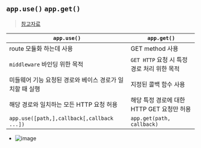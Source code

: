 ## `app.use()` `app.get()`
> [참고자료](http://daplus.net/node-js-express-js%EC%97%90%EC%84%9C-app-use%EC%99%80-app-get%EC%9D%98-%EC%B0%A8%EC%9D%B4%EC%A0%90/)


|`app.use()`|`app.get()`|
|------------|-----------|
|route 모듈화 하는데 사용|GET method 사용|
|`middleware` 바인딩 위한 목적|`GET HTTP` 요청 시 특정 경로 처리 위한 목적|
|미들웨어 기능 요청된 경로와 베이스 경로가 일치할 때 실행|지정된 콜백 함수 사용|
|해당 경로와 일치하는 모든 HTTP 요청 허용|해당 특정 경로에 대한 HTTP GET 요청만 허용|
|`app.use([path,],callback[,callback ...])`|`app.get(path, callback)`|


- ![image](https://user-images.githubusercontent.com/61215550/181137312-3bbd2b84-4e6b-4e02-9b16-337d7af6883b.png)
